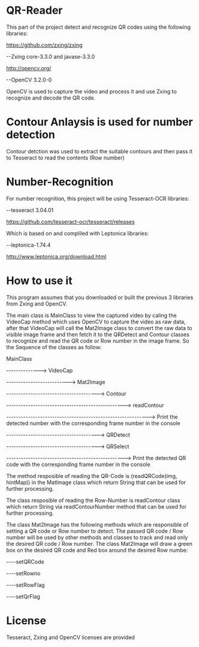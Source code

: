 # QR-Reader
This part of the project detect and recognize QR codes using the following libraries:

https://github.com/zxing/zxing

--Zxing core-3.3.0 and javase-3.3.0

http://opencv.org/

--OpenCV 3.2.0-0

OpenCV is used to capture the video and process it and use Zxing to recognize and decode the QR code.

# Contour Anlaysis is used for number detection
Contour detction was used to extract the suitable contours and then pass it to Tesseract to read the contents (Row number)

# Number-Recognition
For number recognition, this project will be using Tesseract-OCR libraries:

--tesseract 3.04.01

https://github.com/tesseract-ocr/tesseract/releases

Which is based on and compliled with Leptonica libraries:

--leptonica-1.74.4

http://www.leptonica.org/download.html


# How to use it

This program assumes that you downloaded or built the previous 3 libraries from Zxing and OpenCV.

The main class is MainClass to view the captured video by caling the VideoCap method which uses OpenCV to capture the video as raw data, after that VideoCap will call the Mat2Image class to convert the raw data to visible image frame and then fetch it to the QRDetect and Contour classes to recognize and read the QR code or Row number in the image frame. So the Sequence of the classes as follow:

MainClass

--------------> VideoCap 

--------------------------> Mat2Image 

--------------------------------------> Contour 

-------------------------------------------------> readContour

-----------------------------------------------------------> Print the detected number with the corresponding frame number in the console

--------------------------------------> QRDetect 


--------------------------------------> QRSelect 

-------------------------------------------------> Print the detected QR code with the corresponding frame number in the console

The method resposible of reading the QR-Code is (readQRCode(img, hintMap)) in the MatImage class which return String that can be used for further processing.

The class resposible of reading the Row-Number is readContour class which return String via readContourNumber method that can be used for further processing.

The class Mat2Image has the following methods which are responsible of setting a QR code or Row number to detect. The passed QR code / Row number will be used by other methods and classes to track and read only the desired QR code / Row number. The class Mat2Image will draw a green box on the desired QR code and Red box around the desired Row numbe:

----setQRCode

----setRowno

----setRowFlag

----setQrFlag


# License
Tesseract, Zxing and OpenCV licenses are provided
